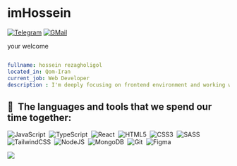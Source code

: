 # imHossein
[![Telegram](https://img.shields.io/badge/telegram-f0f0f0?&style=for-the-badge&logoColor=white&logo=telegram)](https://t.me/hosseinrg)
[![GMail](https://img.shields.io/badge/gmail-f0f0f0?&style=for-the-badge&logo=gmail&logoColor=white&color=ea4335)](mailto:hosinrg1380@gmail.com) 

your welcome

```yaml

fullname: hossein rezagholigol
located_in: Qom-Iran
current_job: Web Developer
description : I'm deeply focusing on frontend environment and working with languages and tools such as JavaScript, TypeScript, React.js

```

<h2> 🚀 &nbsp;The languages and tools that we spend our time together:</h2>

![JavaScript](https://img.shields.io/badge/-JavaScript-05122A?style=flat&logo=javascript)&nbsp;
![TypeScript](https://img.shields.io/badge/-TypeScript-05122A?style=flat&logo=TypeScript)&nbsp;
![React](https://img.shields.io/badge/-React-05122A?style=flat&logo=react)&nbsp;
![HTML5](https://img.shields.io/badge/html5-%23E34F26.svg?style=flat&logo=html5)&nbsp;
![CSS3](https://img.shields.io/badge/-CSS3-05122A?style=flat&logo=CSS3&logoColor=1572B6)&nbsp;
![SASS](https://img.shields.io/badge/SASS-hotpink.svg?style=flat&logo=SASS)&nbsp;
![TailwindCSS](https://img.shields.io/badge/tailwindcss-%2338B2AC.svg?style=flat&logo=tailwind-css)&nbsp;
![NodeJS](https://img.shields.io/badge/node.js-6DA55F?style=flat&logo=node.js)&nbsp;
![MongoDB](https://img.shields.io/badge/MongoDB-%234ea94b.svg?style=flat&logo=mongodb)&nbsp;
![Git](https://img.shields.io/badge/git-%23F05033.svg?style=flat&logo=git)&nbsp;
![Figma](https://img.shields.io/badge/figma-%23F24E1E.svg?style=flat&logo=figma)&nbsp;

<p align="left">
  <img src="https://capsule-render.vercel.app/api?type=waving&color=gradient&height=100&section=footer"/>
</p>
